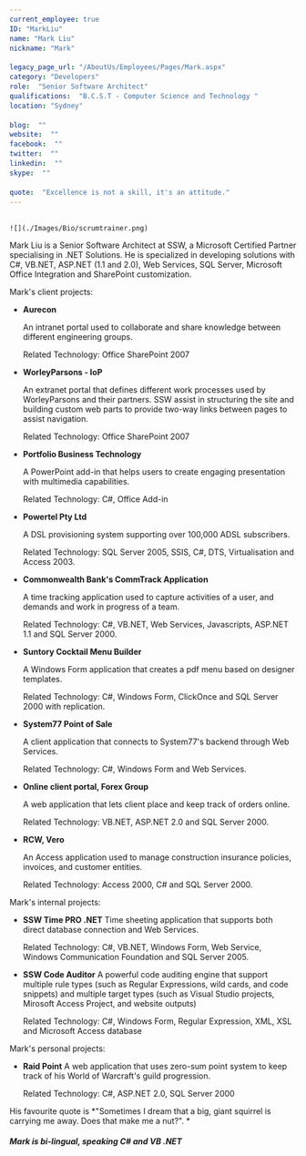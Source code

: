 ```yaml
---
current_employee: true
ID: "MarkLiu"
name: "Mark Liu"
nickname: "Mark"

legacy_page_url: "/AboutUs/Employees/Pages/Mark.aspx"
category: "Developers"
role:  "Senior Software Architect"
qualifications:  "B.C.S.T - Computer Science and Technology "
location: "Sydney"

blog:  ""
website:  ""
facebook:  ""
twitter:  ""
linkedin:  ""
skype:  ""

quote:  "Excellence is not a skill, it's an attitude."
---
```


## 
    ![](./Images/Bio/scrumtrainer.png) 
 

Mark Liu is a Senior Software Architect at SSW, a Microsoft Certified Partner specialising in .NET Solutions. He is specialized in developing solutions with C#, VB.NET, ASP.NET (1.1 and 2.0), Web Services, SQL Server, Microsoft Office Integration and SharePoint customization.

Mark's client projects:

*   **Aurecon**   

    An intranet portal used to collaborate and share knowledge between different engineering groups.  

    Related Technology: Office SharePoint 2007  
*   ****WorleyParsons - IoP****   

    An extranet portal that defines different work processes used by WorleyParsons and their partners. SSW assist in structuring the site and building custom web parts to provide two-way links between pages to assist navigation.  

    Related Technology: Office SharePoint 2007 
*   **Portfolio Business Technology**   

    A PowerPoint add-in that helps users to create engaging presentation with multimedia capabilities.  

    Related Technology: C#, Office Add-in 
*   **Powertel Pty Ltd**   

    A DSL provisioning system supporting over 100,000 ADSL subscribers.  

    Related Technology: SQL Server 2005, SSIS, C#, DTS, Virtualisation and Access 2003. 
*   **Commonwealth Bank's CommTrack Application**   

    A time tracking application used to capture activities of a user, and demands and work in progress of a team.  

    Related Technology: C#, VB.NET, Web Services, Javascripts, ASP.NET 1.1 and SQL Server 2000. 
*   **Suntory Cocktail Menu Builder**   

    A Windows Form application that creates a pdf menu based on designer templates.  

    Related Technology: C#, Windows Form, ClickOnce and SQL Server 2000 with replication. 
*   **System77 Point of Sale**   

    A client application that connects to System77's backend through Web Services.  

    Related Technology: C#, Windows Form and Web Services. 
*   **Online client portal, Forex Group**   

    A web application that lets client place and keep track of orders online.  

    Related Technology: VB.NET, ASP.NET 2.0 and SQL Server 2000. 
*   **RCW, Vero**   

    An Access application used to manage construction insurance policies, invoices, and customer entities.  

    Related Technology: Access 2000, C# and SQL Server 2000. 

Mark's internal projects:

*   **SSW Time PRO .NET** Time sheeting application that supports both direct database connection and Web Services.  

    Related Technology: C#, VB.NET, Windows Form, Web Service, Windows Communication Foundation and SQL Server 2005. 
*   **SSW Code Auditor** A powerful code auditing engine that support multiple rule types (such as Regular Expressions, wild cards, and code snippets) and multiple target types (such as Visual Studio projects, Mirosoft Access Project, and website outputs)  

    Related Technology: C#, Windows Form, Regular Expression, XML, XSL and Microsoft Access database 

Mark's personal projects:

*   **Raid Point** A web application that uses zero-sum point system to keep track of his World of Warcraft's guild progression.  

    Related Technology: C#, ASP.NET 2.0, SQL Server 2000 

His favourite quote is *"Sometimes I dream that a big, giant squirrel is carrying me away. Does that make me a nut?". *

##### Mark is bi-lingual, speaking C# and VB .NET